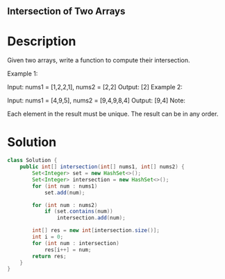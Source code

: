 Intersection of Two Arrays
---

# Description
Given two arrays, write a function to compute their intersection.

Example 1:

Input: nums1 = [1,2,2,1], nums2 = [2,2]
Output: [2]
Example 2:

Input: nums1 = [4,9,5], nums2 = [9,4,9,8,4]
Output: [9,4]
Note:

Each element in the result must be unique.
The result can be in any order.


# Solution
```java
class Solution {
    public int[] intersection(int[] nums1, int[] nums2) {
        Set<Integer> set = new HashSet<>();
        Set<Integer> intersection = new HashSet<>();
        for (int num : nums1)
            set.add(num);

        for (int num : nums2)
            if (set.contains(num))
                intersection.add(num);

        int[] res = new int[intersection.size()];
        int i = 0;
        for (int num : intersection)
            res[i++] = num;
        return res;
    }
}
```
